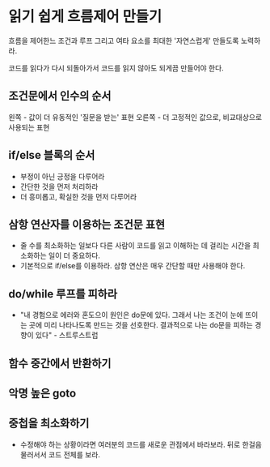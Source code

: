 # 읽기 쉽게 흐름제어 만들기

흐름을 제어한느 조건과 루프 그리고 여타 요소를 최대한 '자연스럽게' 만들도록 노력하라.

코드를 읽다가 다시 되돌아가서 코드를 읽지 않아도 되게끔 만들어야 한다.

## 조건문에서 인수의 순서

왼쪽 - 값이 더 유동적인 '질문을 받는' 표현
오른쪽 - 더 고정적인 값으로, 비교대상으로 사용되는 표현

## if/else 블록의 순서

- 부정이 아닌 긍정을 다루어라
- 간단한 것을 먼저 처리하라
- 더 흥미롭고, 확실한 것을 먼저 다루어라

## 삼항 연산자를 이용하는 조건문 표현

- 줄 수를 최소화하는 일보다 다른 사람이 코드를 읽고 이해하는 데 걸리는 시간을 최소화하는 일이 더 중요하다.
- 기본적으로 if/else를 이용하라. 삼항 연산은 매우 간단할 때만 사용해야 한다.

## do/while 루프를 피하라

- "내 경험으로 에러와 혼도으이 원인은 do문에 있다. 그래서 나는 조건이 눈에 뜨이는 곳에 미리 나타나도록 만드는 것을 선호한다. 결과적으로 나는 do문을 피하는 경향이 있다" - 스트루스트럽

## 함수 중간에서 반환하기

## 악명 높은 goto

## 중첩을 최소화하기

- 수정해야 하는 상황이라면 여러분의 코드를 새로운 관점에서 바라보라. 뒤로 한걸음 물러서서 코드 전체를 보라.


